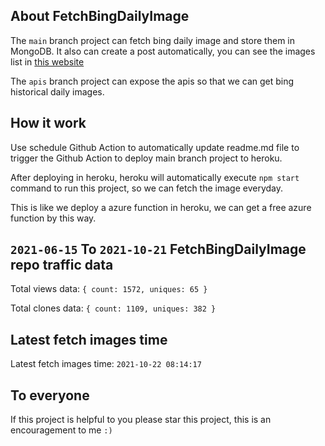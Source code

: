 ## About FetchBingDailyImage

The `main` branch project can fetch bing daily image and store them in MongoDB.
It also can create a post automatically, you can see the images list in [this website](https://oursalbum.netlify.app)

The `apis` branch project can expose the apis so that we can get bing historical daily images.

## How it work

Use schedule Github Action to automatically update readme.md file to trigger the Github Action to deploy main branch project to heroku.

After deploying in heroku, heroku will automatically execute `npm start` command to run this project, so we can fetch the image everyday.

This is like we deploy a azure function in heroku, we can get a free azure function by this way.

## `2021-06-15` To `2021-10-21` FetchBingDailyImage repo traffic data

Total views data: `{ count: 1572, uniques: 65 }`

Total clones data: `{ count: 1109, uniques: 382 }`

## Latest fetch images time

Latest fetch images time: `2021-10-22 08:14:17`

## To everyone

If this project is helpful to you please star this project, this is an encouragement to me `:)`



